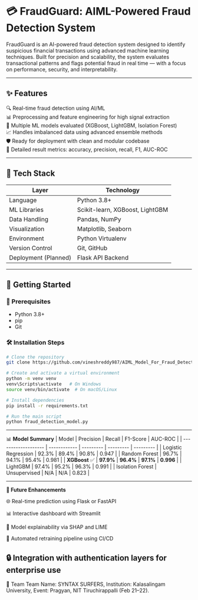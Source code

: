 # 💳 FraudGuard: AIML-Powered Fraud Detection System

FraudGuard is an AI-powered fraud detection system designed to identify suspicious financial transactions using advanced machine learning techniques. Built for precision and scalability, the system evaluates transactional patterns and flags potential fraud in real time — with a focus on performance, security, and interpretability.

---

## ✨ Features

🔍 Real-time fraud detection using AI/ML  
📊 Preprocessing and feature engineering for high signal extraction  
🤖 Multiple ML models evaluated (XGBoost, LightGBM, Isolation Forest)  
📈 Handles imbalanced data using advanced ensemble methods  
🛡️ Ready for deployment with clean and modular codebase  
📁 Detailed result metrics: accuracy, precision, recall, F1, AUC-ROC  

---

## 🧱 Tech Stack

| Layer           | Technology                           |
|----------------|---------------------------------------|
| Language        | Python 3.8+                           |
| ML Libraries    | Scikit-learn, XGBoost, LightGBM       |
| Data Handling   | Pandas, NumPy                         |
| Visualization   | Matplotlib, Seaborn                   |
| Environment     | Python Virtualenv                     |
| Version Control | Git, GitHub                           |
| Deployment (Planned) | Flask API Backend                 |

---
## 🚀 Getting Started

### 🔧 Prerequisites

- Python 3.8+
- pip
- Git

### 🛠 Installation Steps

```bash
# Clone the repository
git clone https://github.com/vineshreddy987/AIML_Model_For_Fraud_Detection_System.git

# Create and activate a virtual environment
python -m venv venv
venv\Scripts\activate   # On Windows
source venv/bin/activate  # On macOS/Linux

# Install dependencies
pip install -r requirements.txt

# Run the main script
python fraud_detection_model.py
```
---
📊 **Model Summary**
| Model               | Precision    | Recall    | F1-Score  | AUC-ROC   |
| ------------------- | ------------ | --------- | --------- | --------- |
| Logistic Regression | 92.3%        | 89.4%     | 90.8%     | 0.947     |
| Random Forest       | 96.7%        | 94.1%     | 95.4%     | 0.981     |
| **XGBoost** ✅       | **97.9%**    | **96.4%** | **97.1%** | **0.996** |
| LightGBM            | 97.4%        | 95.2%     | 96.3%     | 0.991     |
| Isolation Forest    | Unsupervised | N/A       | N/A       | 0.823     |

---
**🔭 Future Enhancements**

🌐 Real-time prediction using Flask or FastAPI

📊 Interactive dashboard with Streamlit

🧠 Model explainability via SHAP and LIME

🧹 Automated retraining pipeline using CI/CD

🔒 Integration with authentication layers for enterprise use
---
👥 Team
Team Name: SYNTAX SURFERS,
Institution: Kalasalingam University,
Event: Pragyan, NIT Tiruchirappalli (Feb 21–22).
